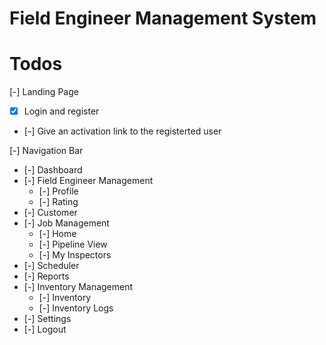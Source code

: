 # Field Engineer Management System

# Todos

[-] Landing Page

- [x] Login and register
- [-] Give an activation link to the registerted user

[-] Navigation Bar

- [-] Dashboard
- [-] Field Engineer Management
  - [-] Profile
  - [-] Rating
- [-] Customer
- [-] Job Management
  - [-] Home
  - [-] Pipeline View
  - [-] My Inspectors
- [-] Scheduler
- [-] Reports
- [-] Inventory Management
  - [-] Inventory
  - [-] Inventory Logs
- [-] Settings
- [-] Logout
